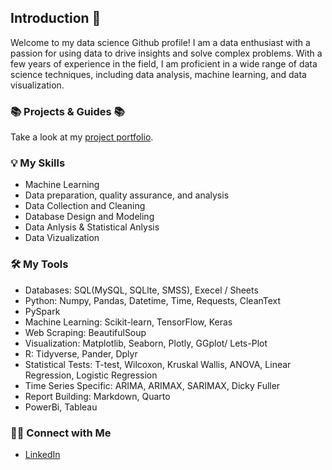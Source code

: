 ## Introduction 👋

Welcome to my data science Github profile! I am a data enthusiast with a passion for using data to drive insights and solve complex problems. With a few years of experience in the field, I am proficient in a wide range of data science techniques, including data analysis, machine learning, and data visualization.

### 📚 Projects & Guides 📚
Take a look at my <a href="https://github.com/tybinning/Protfolio-Guide"> project portfolio</a>. 

### 💡 My Skills
<ul>
  <li> Machine Learning </li>
  <li>Data preparation, quality assurance, and analysis</li>
  <li>Data Collection and Cleaning</li>
  <li>Database Design and Modeling</li>
  <li>Data Anlysis & Statistical Anlysis</li>
  <li>Data Vizualization</li>
</ul>

### 🛠️ My Tools
<ul>
  <li>Databases: SQL(MySQL, SQLlte, SMSS), Execel / Sheets </li>
  <li>Python: Numpy, Pandas, Datetime, Time, Requests, CleanText</li>
  <li>PySpark </li>
  <li>Machine Learning: Scikit-learn, TensorFlow, Keras</li>
  <li>Web Scraping: BeautifulSoup</li>
  <li>Visualization: Matplotlib, Seaborn, Plotly, GGplot/ Lets-Plot</li>
  <li>R: Tidyverse, Pander, Dplyr</li>
  <li>Statistical Tests: T-test, Wilcoxon, Kruskal Wallis, ANOVA, Linear Regression, Logistic Regression</li>
  <li>Time Series Specific: ARIMA, ARIMAX, SARIMAX, Dicky Fuller </li>
  <li>Report Building: Markdown, Quarto</li>
  <li> PowerBi, Tableau </li>
</ul>

### 🙌🏻 Connect with Me
<ul>
  <li><a href="https://www.linkedin.com/in/tyler-binning-089849267/">LinkedIn<a></li>
</ul>
